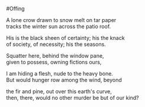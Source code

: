 #Offing

A lone crow drawn to snow melt on tar paper  
tracks the winter sun across the patio roof.

His is the black sheen of certainty; his the knack  
of society, of necessity; his the seasons.

Squatter here, behind the window pane,  
given to possess, owning fictions ours,

I am hiding a flesh, nude to the heavy bone.  
But would hunger row among the wind, beyond

the fir and pine, out over this earth's curve,  
then, there, would no other murder be but of our kind?
